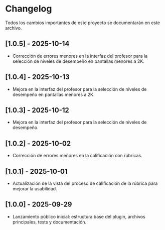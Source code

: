 # Changelog

Todos los cambios importantes de este proyecto se documentarán en este archivo.

## [1.0.5] - 2025-10-14

- Corrección de errores menores en la interfaz del profesor para la selección de niveles de desempeño en pantallas menores a 2K.

## [1.0.4] - 2025-10-13

- Mejora en la interfaz del profesor para la selección de niveles de desempeño en pantallas menores a 2K.

## [1.0.3] - 2025-10-12

- Mejora en la interfaz del profesor para la selección de niveles de desempeño.

## [1.0.2] - 2025-10-02

- Corrección de errores menores en la calificación con rúbricas.

## [1.0.1] - 2025-10-01

- Actualización de la vista del proceso de calificación de la rúbrica para mejorar la usabilidad.

## [1.0.0] - 2025-09-29

- Lanzamiento público inicial: estructura base del plugin, archivos principales, tests y documentación.
